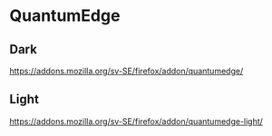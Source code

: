 # QuantumEdge
 
## Dark
https://addons.mozilla.org/sv-SE/firefox/addon/quantumedge/

## Light
https://addons.mozilla.org/sv-SE/firefox/addon/quantumedge-light/
